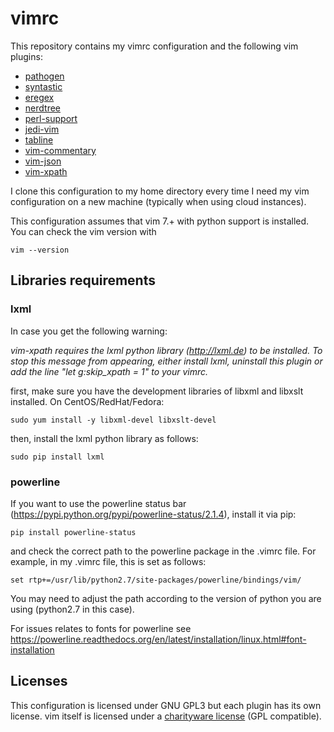 # vimrc
This repository contains my vimrc configuration and the following vim plugins:

- [pathogen](https://github.com/tpope/vim-pathogen)
- [syntastic](https://github.com/scrooloose/syntastic)
- [eregex](https://github.com/othree/eregex.vim)
- [nerdtree](https://github.com/scrooloose/nerdtree)
- [perl-support](https://github.com/vim-scripts/perl-support.vim)
- [jedi-vim](https://github.com/davidhalter/jedi-vim) 
- [tabline](https://github.com/mkitt/tabline.vim)
- [vim-commentary](https://github.com/tpope/vim-commentary)
- [vim-json](https://github.com/elzr/vim-json)
- [vim-xpath](https://github.com/actionshrimp/vim-xpath)

I clone this configuration to my home directory every time I need my vim configuration on a new machine (typically when using cloud instances). 

This configuration assumes that vim 7.+ with python support is installed. You can check the vim version with
```
vim --version
```


## Libraries requirements
### lxml
In case you get the following warning: 

*vim-xpath requires the lxml python library (http://lxml.de) to be installed. To stop this message from appearing, either install lxml, uninstall this plugin or add the line "let g:skip_xpath = 1" to your vimrc.*

first, make sure you have the development libraries of libxml and libxslt installed. On CentOS/RedHat/Fedora:

```
sudo yum install -y libxml-devel libxslt-devel
```

then, install the lxml python library as follows:

```
sudo pip install lxml
```

### powerline
If you want to use the powerline status bar (https://pypi.python.org/pypi/powerline-status/2.1.4), install it via pip:

```
pip install powerline-status
```

and check the correct path to the powerline package in the .vimrc file. For example, in my .vimrc file, this is set as follows:

```
set rtp+=/usr/lib/python2.7/site-packages/powerline/bindings/vim/
```

You may need to adjust the path according to the version of python you are using (python2.7 in this case).

For issues relates to fonts for powerline see https://powerline.readthedocs.org/en/latest/installation/linux.html#font-installation


## Licenses
This configuration is licensed under GNU GPL3 but each plugin has its own license. vim itself is licensed under a [charityware license](https://github.com/vim/vim#copying) (GPL compatible).
